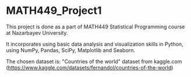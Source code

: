 # MATH449_Project1

This project is done as a part of MATH449 Statistical Programming course at Nazarbayev University.

It incorporates using basic data analysis and visualization skills in Python, using NumPy, Pandas, SciPy, Matplotlib and Seaborn.

The chosen dataset is: "Countries of the world" dataset from kaggle.com (https://www.kaggle.com/datasets/fernandol/countries-of-the-world)
